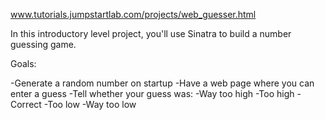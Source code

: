 www.tutorials.jumpstartlab.com/projects/web_guesser.html

In this introductory level project, you'll use Sinatra to build a number guessing game.

Goals:

-Generate a random number on startup
-Have a web page where you can enter a guess
-Tell whether your guess was:
	-Way too high
	-Too high
	-Correct
	-Too low
	-Way too low
